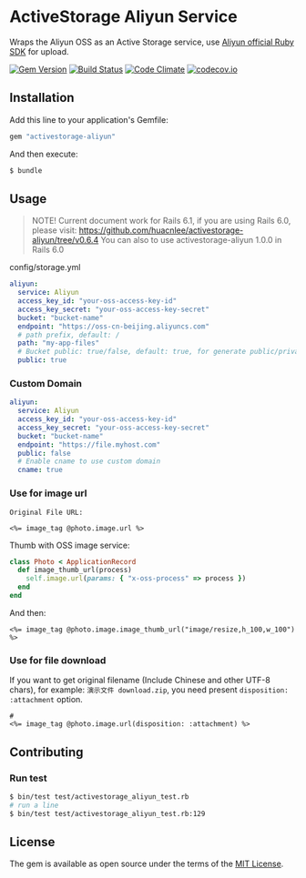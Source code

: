 # ActiveStorage Aliyun Service

Wraps the Aliyun OSS as an Active Storage service, use [Aliyun official Ruby SDK](https://github.com/aliyun/aliyun-oss-ruby-sdk) for upload.


[![Gem Version](https://badge.fury.io/rb/activestorage-aliyun.svg)](https://badge.fury.io/rb/activestorage-aliyun) [![Build Status](https://travis-ci.org/huacnlee/activestorage-aliyun.svg)](https://travis-ci.org/huacnlee/activestorage-aliyun) [![Code Climate](https://codeclimate.com/github/huacnlee/activestorage-aliyun/badges/gpa.svg)](https://codeclimate.com/github/huacnlee/activestorage-aliyun) [![codecov.io](https://codecov.io/github/huacnlee/activestorage-aliyun/coverage.svg?branch=master)](https://codecov.io/github/huacnlee/activestorage-aliyun?branch=master)


## Installation

Add this line to your application's Gemfile:

```ruby
gem "activestorage-aliyun"
```

And then execute:

```bash
$ bundle
```

## Usage

> NOTE! Current document work for Rails 6.1, if you are using Rails 6.0, please visit: https://github.com/huacnlee/activestorage-aliyun/tree/v0.6.4
> You can also to use activestorage-aliyun 1.0.0 in Rails 6.0

config/storage.yml

```yml
aliyun:
  service: Aliyun
  access_key_id: "your-oss-access-key-id"
  access_key_secret: "your-oss-access-key-secret"
  bucket: "bucket-name"
  endpoint: "https://oss-cn-beijing.aliyuncs.com"
  # path prefix, default: /
  path: "my-app-files"
  # Bucket public: true/false, default: true, for generate public/private URL.
  public: true
```

### Custom Domain

```yml
aliyun:
  service: Aliyun
  access_key_id: "your-oss-access-key-id"
  access_key_secret: "your-oss-access-key-secret"
  bucket: "bucket-name"
  endpoint: "https://file.myhost.com"
  public: false
  # Enable cname to use custom domain
  cname: true
```

### Use for image url

```erb
Original File URL:

<%= image_tag @photo.image.url %>
```

Thumb with OSS image service:

```rb
class Photo < ApplicationRecord
  def image_thumb_url(process)
    self.image.url(params: { "x-oss-process" => process })
  end
end
```

And then:

```erb
<%= image_tag @photo.image.image_thumb_url("image/resize,h_100,w_100") %>
```

### Use for file download

If you want to get original filename (Include Chinese and other UTF-8 chars), for example: `演示文件 download.zip`, you need present `disposition: :attachment` option.

```erb
#
<%= image_tag @photo.image.url(disposition: :attachment) %>
```

## Contributing

### Run test

```bash
$ bin/test test/activestorage_aliyun_test.rb
# run a line
$ bin/test test/activestorage_aliyun_test.rb:129
```

## License

The gem is available as open source under the terms of the [MIT License](https://opensource.org/licenses/MIT).
